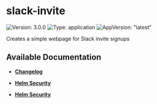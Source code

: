 # slack-invite

![Version: 3.0.0](https://img.shields.io/badge/Version-3.0.0-informational?style=flat-square) ![Type: application](https://img.shields.io/badge/Type-application-informational?style=flat-square) ![AppVersion: "latest"](https://img.shields.io/badge/AppVersion-"latest"-informational?style=flat-square)

Creates a simple webpage for Slack invite signups

## Available Documentation

- [**Changelog**](CHANGELOG)

- [**Helm Security**](container-security)

- [**Helm Security**](helm-security)

